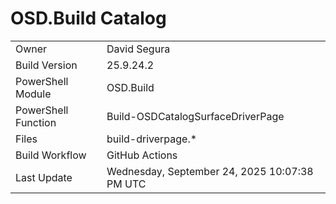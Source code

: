 ﻿# OSD.Build Catalog

| | |
|-|-|
| Owner | David Segura |
| Build Version | 25.9.24.2 |
| PowerShell Module | OSD.Build |
| PowerShell Function | Build-OSDCatalogSurfaceDriverPage |
| Files | build-driverpage.* |
| Build Workflow | GitHub Actions |
| Last Update | Wednesday, September 24, 2025 10:07:38 PM UTC |
